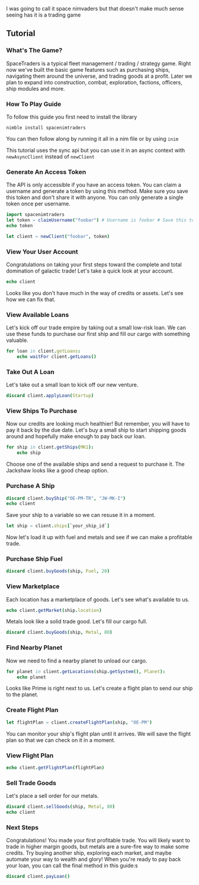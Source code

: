 I was going to call it space nimvaders but that doesn't make much sense seeing has it is a trading game


## Tutorial
### What's The Game?

SpaceTraders is a typical fleet management / trading / strategy game. Right now we've built the basic game features such as purchasing ships, navigating them around the universe, and trading goods at a profit. Later we plan to expand into construction, combat, exploration, factions, officers, ship modules and more.

### How To Play Guide

To follow this guide you first need to install the library

`nimble install spacenimtraders`

You can then follow along by running it all in a nim file or by using `inim`

This tutorial uses the sync api but you can use it in an async context with `newAsyncClient` instead of `newClient`

### Generate An Access Token

The API is only accessible if you have an access token. You can claim a username and generate a token by using this method. Make sure you save this token and don't share it with anyone. You can only generate a single token once per username.

```nim
import spacenimtraders
let token = claimUsername("foobar") # Username is foobar # Save this token to a file or something so that you can read it back in later
echo token

let client = newClient("foobar", token)
```

### View Your User Account

Congratulations on taking your first steps toward the complete and total domination of galactic trade! Let's take a quick look at your account.

```nim
echo client
```

Looks like you don't have much in the way of credits or assets. Let's see how we can fix that.
### View Available Loans

Let's kick off our trade empire by taking out a small low-risk loan. We can use these funds to purchase our first ship and fill our cargo with something valuable.

```nim
for loan in client.getLoans:
    echo waitFor client.getLoans()
```

### Take Out A Loan

Let's take out a small loan to kick off our new venture.

```nim
discard client.applyLoan(Startup)
```

### View Ships To Purchase

Now our credits are looking much healthier! But remember, you will have to pay it back by the due date. Let's buy a small ship to start shipping goods around and hopefully make enough to pay back our loan.

```nim
for ship in client.getShips(MK1):
    echo ship
```

Choose one of the available ships and send a request to purchase it. The Jackshaw looks like a good cheap option.
### Purchase A Ship

```nim
discard client.buyShip("OE-PM-TR", "JW-MK-I")
echo client
```

Save your ship to a variable so we can resuse it in a moment.
```nim
let ship = client.ships[`your_ship_id`]
```

Now let's load it up with fuel and metals and see if we can make a profitable trade.
### Purchase Ship Fuel

```nim
discard client.buyGoods(ship, Fuel, 20)
```

### View Marketplace

Each location has a marketplace of goods. Let's see what's available to us.

```nim
echo client.getMarket(ship.location)
```

Metals look like a solid trade good. Let's fill our cargo full.

```nim
discard client.buyGoods(ship, Metal, 80)
```

### Find Nearby Planet

Now we need to find a nearby planet to unload our cargo.

```nim
for planet in client.getLocations(ship.getSystem(), Planet):
    echo planet
```

Looks like Prime is right next to us. Let's create a flight plan to send our ship to the planet.
### Create Flight Plan

```nim
let flightPlan = client.createFlightPlan(ship, "OE-PM")
```

You can monitor your ship's flight plan until it arrives. We will save the flight plan so that we can check on it in a moment.

### View Flight Plan

```nim
echo client.getFlightPlan(flightPlan)
```

### Sell Trade Goods

Let's place a sell order for our metals.

```nim
discard client.sellGoods(ship, Metal, 80)
echo client
```

### Next Steps

Congratulations! You made your first profitable trade. You will likely want to trade in higher margin goods, but metals are a sure-fire way to make some credits. Try buying another ship, exploring each market, and maybe automate your way to wealth and glory! When you're ready to pay back your loan, you can call the final method in this guide:s

```nim
discard client.payLoan()
```
